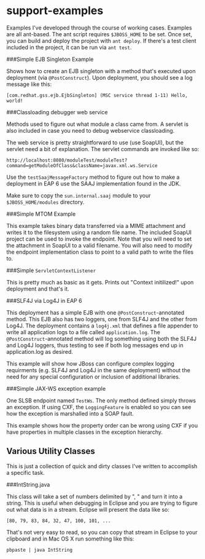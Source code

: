 support-examples
================

Examples I've developed through the course of working cases.  Examples are all ant-based.  The ant script requires `$JBOSS_HOME` to be set.  Once set, you can build and deploy the project with `ant deploy`.  If there's a test client included in the project, it can be run via `ant test`.
 
###Simple EJB Singleton Example

Shows how to create an EJB singleton with a method that's executed upon deployment (via `@PostConstruct`).  Upon deployment, you should see a log message like this:

    [com.redhat.gss.ejb.EjbSingleton] (MSC service thread 1-11) Hello, world!
 
###Classloading debugger web service

Methods used to figure out what module a class came from.  A servlet is also included in case you need to debug webservice classloading. 

The web service is pretty straightforward to use (use SoapUI), but the servlet need a bit of explanation.  The servlet commands are invoked like so:

    http://localhost:8080/moduleTest/moduleTest?command=getModuleOfClass&className=javax.xml.ws.Service

Use the `testSaajMessageFactory` method to figure out how to make a deployment in EAP 6 use the SAAJ implementation found in the JDK.

Make sure to copy the `sun.internal.saaj` module to your `$JBOSS_HOME/modules` directory.
 
###Simple MTOM Example

This example takes binary data transferred via a MIME attachment and writes it to the filesystem using a random file name.  The included SoapUI project can be used to invoke the endpoint.  Note that you will need to set the attachment in SoapUI to a valid filename.  You will also need to modify the endpoint implementation class to point to a valid path to write the files to.
 
###Simple `ServletContextListener`

This is pretty much as basic as it gets.  Prints out "Context initilized!" upon deployment and that's it.
 
###SLF4J via Log4J in EAP 6

This deployment has a simple EJB with one `@PostConstruct`-annotated method.  This EJB also has two loggers, one from SLF4J and the other from Log4J.  The deployment contains a `log4j.xml` that defines a file appender to write all application logs to a file called `application.log`.  The `@PostConstruct`-annotated method will log something using both the SLF4J and Log4J loggers, thus testing to see if both log messages end up in application.log as desired.

This example will show how JBoss can configure complex logging requirments (e.g. SLF4J and Log4J in the same deployment) without the need for any special configuration or inclusion of additional libraries.
 
###Simple JAX-WS exception example

One SLSB endpoint named `TestWs`.  The only method defined simply throws an exception.  If using CXF, the `LoggingFeature` is enabled so you can see how the exception is marshalled into a SOAP fault.

This example shows how the property order can be wrong using CXF if you have properties in multiple classes in the exception hierarchy.
 
Various Utility Classes
-----------------------

This is just a collection of quick and dirty classes I've written to accomplish a specific task.

###IntString.java

This class will take a set of numbers delimited by ", " and turn it into a string.  This is useful when debugging in Eclipse and you are trying to figure out what data is in a stream.  Eclipse will present the data like so:

    [80, 79, 83, 84, 32, 47, 100, 101, ...

That's not very easy to read, so you can copy that stream in Eclipse to your clipboard and in Mac OS X run something like this:

    pbpaste | java IntString

